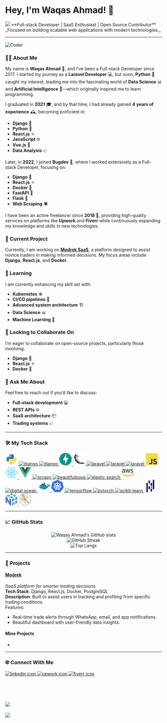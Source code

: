 # Hey, I'm Waqas Ahmad! 👋
<img src="https://img.shields.io/badge/Waqas%20Ahmad-is%20Hireable-orange" />
**Full-stack Developer | SaaS Enthusiast | Open Source Contributor**  
_Focused on building scalable web applications with modern technologies._

---
<img align="center" alt="Coder" src="https://cdn.dribbble.com/users/1162077/screenshots/3848914/programmer.gif" />

### 👨‍💻 About Me
My name is **Waqas Ahmad** 👋, and I’ve been a Full-stack Developer since 2017. I started my journey as a **Laravel Developer** 💻, but soon, **Python** 🐍 caught my interest, leading me into the fascinating world of **Data Science** 📊 and **Artificial Intelligence** 🤖—which originally inspired me to learn programming.

I graduated in **2021** 🎓, and by that time, I had already gained **4 years of experience** 🕰️, becoming proficient in:
- **Django** 🐍
- **Python** 🐍
- **React.js** ⚛️
- **JavaScript** 🌐
- **Vue.js** 🌊
- **Data Analysis** 📈

Later, in **2022**, I joined **Bugdev** 💼, where I worked extensively as a Full-stack Developer, focusing on:
- **Django** 🐍
- **React.js** ⚛️
- **Docker** 🐳
- **FastAPI** 🚀
- **Flask** 🍞
- **Web Scraping** 🕷️

I have been an active freelancer since **2018** 🌟, providing high-quality services on platforms like **Upwork** and **Fiverr** while continuously expanding my knowledge and skills in new technologies.

### 🔭 Current Project
Currently, I am working on [**Modrek SaaS**](https://modrek.com), a platform designed to assist novice traders in making informed decisions. My focus areas include **Django**, **React.js**, and **Docker**.

### 🌱 Learning
I am currently enhancing my skill set with:
- **Kubernetes** ☸️
- **CI/CD pipelines** 🔄
- **Advanced system architecture** 🏗️
- **Data Science** 📊
- **Machine Learning** 🤖

### 👯 Looking to Collaborate On
I’m eager to collaborate on open-source projects, particularly those involving:
- **Django** 🐍
- **React.js** ⚛️
- **Docker** 🐳

### 💬 Ask Me About
Feel free to reach out if you’d like to discuss:
- **Full-stack development** 💻
- **REST APIs** 🌐
- **SaaS architecture** 📦
- **Trading systems** 📈
---

### 🛠️ My Tech Stack

<p align="left"> 
  <a href="https://www.python.org/" target="_blank" rel="noreferrer"> 
    <img src="https://raw.githubusercontent.com/devicons/devicon/master/icons/python/python-original.svg" alt="python" width="40" height="40"/> 
  </a> 
  <a href="https://www.djangoproject.com/" target="_blank" rel="noreferrer"> 
    <img src="https://cdn.worldvectorlogo.com/logos/django-community.svg" alt="django" width="40" height="40"/> 
  </a>

  <a href="https://www.djangoproject.com/" target="_blank" rel="noreferrer"> 
    <img src="https://www.django-rest-framework.org/img/logo.png" alt="django" width="80" height="40"/> 
  </a>
  
  <a href="https://fastapi.tiangolo.com/" target="_blank" rel="noreferrer"> 
    <img src="https://raw.githubusercontent.com/devicons/devicon/master/icons/fastapi/fastapi-original.svg" alt="fastapi" width="40" height="40"/> 
  </a> 
  <a href="https://flask.palletsprojects.com/" target="_blank" rel="noreferrer"> 
    <img src="https://raw.githubusercontent.com/devicons/devicon/master/icons/flask/flask-original.svg" alt="flask" width="40" height="40"/> 
  </a> 
  <a href="https://laravel.com/" target="_blank" rel="noreferrer"> 
    <img src="https://cdn.worldvectorlogo.com/logos/laravel-2.svg" alt="laravel" width="40" height="40"/> 
  </a> 
  <a href="https://docs.celeryq.dev/" target="_blank" rel="noreferrer"> 
    <img src="https://icons.veryicon.com/png/o/food--drinks/food-7/celery-1.png" alt="laravel" width="40" height="40"/> 
  </a> 
    <a href="https://socket.io/" target="_blank" rel="noreferrer"> 
    <img src="https://cdn.worldvectorlogo.com/logos/websocket.svg" alt="laravel" width="40" height="40"/> 
  </a> 
  
  
  <a href="https://www.javascript.com/" target="_blank" rel="noreferrer"> 
    <img src="https://raw.githubusercontent.com/devicons/devicon/master/icons/javascript/javascript-original.svg" alt="javascript" width="40" height="40"/> 
  </a>
  <a href="https://reactjs.org/" target="_blank" rel="noreferrer"> 
    <img src="https://raw.githubusercontent.com/devicons/devicon/master/icons/react/react-original.svg" alt="react" width="40" height="40"/> 
  </a>
  <a href="https://vuejs.org/" target="_blank" rel="noreferrer"> 
    <img src="https://raw.githubusercontent.com/devicons/devicon/master/icons/vuejs/vuejs-original.svg" alt="vuejs" width="40" height="40"/> 
  </a>
  <a href="https://scrapy.org/" target="_blank" rel="noreferrer">
    <img src="https://scrapeops.io/img/sdk-icons/scrapy-logo.png" alt="scrapy" width="40" height="40"/>
  </a>
  <a href="https://beautifulsoup.readthedocs.io/en/latest/" target="_blank" rel="noreferrer">
    <img src="https://cdn.scrapfly.io/srapeground/0.0.12/media/beautifulsoup4.svg" alt="beautifulsoup" width="80" height="40"/>
  </a>
  <a href="https://www.elastic.co/" target="_blank" rel="noreferrer"> 
    <img src="https://www.vectorlogo.zone/logos/elastic/elastic-icon.svg" alt="elastic search" width="40" height="40"/> 
  </a>
  <a href="https://aws.amazon.com/" target="_blank" rel="noreferrer"> 
    <img src="https://raw.githubusercontent.com/devicons/devicon/master/icons/amazonwebservices/amazonwebservices-original-wordmark.svg" alt="aws" width="40" height="40"/> 
  </a>
  <a href="https://www.digitalocean.com/" target="_blank" rel="noreferrer"> 
    <img src="https://www.vectorlogo.zone/logos/digitalocean/digitalocean-icon.svg" alt="digital ocean" width="40" height="40"/> 
  </a>
  <a href="https://www.docker.com/" target="_blank" rel="noreferrer"> 
    <img src="https://raw.githubusercontent.com/devicons/devicon/master/icons/docker/docker-original.svg" alt="docker" width="40" height="40"/> 
  </a> 
  <a href="https://kubernetes.io/" target="_blank" rel="noreferrer"> 
    <img src="https://raw.githubusercontent.com/devicons/devicon/master/icons/kubernetes/kubernetes-plain.svg" alt="kubernetes" width="40" height="40"/> 
  </a> 
  <a href="https://www.tensorflow.org/" target="_blank" rel="noreferrer"> 
    <img src="https://www.vectorlogo.zone/logos/tensorflow/tensorflow-icon.svg" alt="tensorflow" width="40" height="40"/> 
  </a>
  <a href="https://pytorch.org/" target="_blank" rel="noreferrer"> 
    <img src="https://www.vectorlogo.zone/logos/pytorch/pytorch-icon.svg" alt="pytorch" width="40" height="40"/> 
  </a>
  <a href="https://scikit-learn.org/" target="_blank" rel="noreferrer"> 
    <img src="https://upload.wikimedia.org/wikipedia/commons/0/05/Scikit_learn_logo_small.svg" alt="scikit-learn" width="40" height="40"/> 
  </a>
  <a href="https://pandas.pydata.org/" target="_blank" rel="noreferrer"> 
    <img src="https://raw.githubusercontent.com/devicons/devicon/master/icons/pandas/pandas-original.svg" alt="pandas" width="40" height="40"/> 
  </a>
  <a href="https://numpy.org/" target="_blank" rel="noreferrer"> 
    <img src="https://raw.githubusercontent.com/devicons/devicon/master/icons/numpy/numpy-original.svg" alt="numpy" width="40" height="40"/> 
  </a>
  <a href="https://matplotlib.org/" target="_blank" rel="noreferrer"> 
    <img src="https://raw.githubusercontent.com/devicons/devicon/master/icons/matplotlib/matplotlib-original.svg" alt="matplotlib" width="40" height="40"/> 
  </a>
</p>


---

### 📈 GitHub Stats

<div align="center">
  <img src="https://github-readme-stats.vercel.app/api?username=coderatwork-7&theme=dracula&show_icons=true&hide_border=true" alt="Waqas Ahmad's GitHub stats"/>
  <br/>
  <img src="https://github-readme-streak-stats.herokuapp.com/?user=coderatwork-7&theme=dracula&hide_border=true" alt="GitHub Streak"/>
  <br/>
  <img src="https://github-readme-stats.vercel.app/api/top-langs/?username=coderatwork-7&theme=dracula&layout=compact&hide_border=true" alt="Top Langs"/>
</div>

---

### 🚀 Projects

#### [Modrek](https://modrek.com)  
_SaaS platform for smarter trading decisions_  
**Tech Stack**: Django, React.js, Docker, PostgreSQL  
**Description**: Built to assist users in tracking and profiting from specific trading conditions.  
Features:
- Real-time trade alerts through WhatsApp, email, and app notifications.
- Beautiful dashboard with user-friendly data insights.

#### Mine Projects  
- 
---

### 🌐 Connect With Me

<p align="left"> 
  <a href="https://linkedin.com">
    <img width="40px" align="center" src="https://upload.wikimedia.org/wikipedia/commons/thumb/8/81/LinkedIn_icon.svg/1200px-LinkedIn_icon.svg.png" alt="linkedin icon"/>
  </a>
  <a href="https://upwork.com">
    <img width="80px" align="center" src="https://upload.wikimedia.org/wikipedia/commons/thumb/d/d2/Upwork-logo.svg/2560px-Upwork-logo.svg.png" alt="upwork icon"/>
  </a>
  <a href="https://fiverr.com">
    <img width="40px" align="center" src="https://cdn.worldvectorlogo.com/logos/fiverr-1.svg" alt="fiverr icon"/>
  </a>
</p>

<br>
<br>
<br>
<p align="left">
<a href="https://github.com/awaisanwar544/rr-workshop">
<img width='auto' align="center" src="https://github-readme-stats.vercel.app/api/pin/?username=awaisanwar544&repo=rr-workshop&border_color=02D892&bg_color=0D1117&title_color=C9D1D9&text_color=8B948E&icon_color=01D892" />
</a>
<br>
<br>
<a href="https://github.com/awaisanwar544/todo-list">
<img width='auto' align="center" src="https://github-readme-stats.vercel.app/api/pin/?username=awaisanwar544&repo=todo-list&border_color=02D892&bg_color=0D1117&title_color=C9D1D9&text_color=8B948E&icon_color=01D892" />
</a>
</p>

